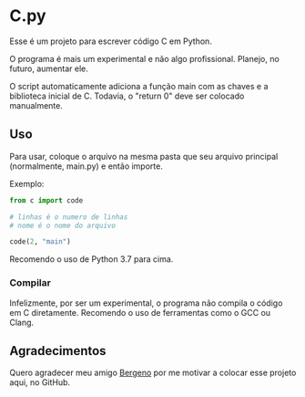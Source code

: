 # C.py

Esse é um projeto para escrever código C em Python.

O programa é mais um experimental e não algo profissional. Planejo, no futuro, aumentar ele.

O script automaticamente adiciona a função main com as chaves e a biblioteca inicial de C. Todavia, o "return 0" deve ser colocado manualmente.

## Uso

Para usar, coloque o arquivo na mesma pasta que seu arquivo principal (normalmente, main.py) e então importe.

Exemplo:

```py
from c import code

# linhas é o numero de linhas
# nome é o nome do arquivo

code(2, "main")
```

Recomendo o uso de Python 3.7 para cima.

### Compilar

Infelizmente, por ser um experimental, o programa não compila o código em C diretamente. 
Recomendo o uso de ferramentas como o GCC ou Clang.

## Agradecimentos

Quero agradecer meu amigo [Bergeno](https://github.com/bergeno) por me motivar a colocar esse projeto aqui, no GitHub.